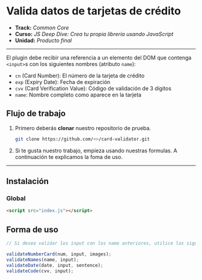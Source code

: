 # Valida datos de tarjetas de crédito

* **Track:** _Common Core_
* **Curso:** _JS Deep Dive: Crea tu propia librería usando JavaScript_
* **Unidad:** _Producto final_

***

El plugin debe recibir una referencia a un elemento del DOM que contenga
`<input>`s con los siguientes nombres (atributo `name`):

* `cn` (Card Number): El número de la tarjeta de crédito
* `exp` (Expiry Date): Fecha de expiración
* `cvv` (Card Verification Value): Código de validación de 3 dígitos
* `name`: Nombre completo como aparece en la tarjeta

## Flujo de trabajo

1. Primero deberás **clonar** nuestro repositorio de prueba. 
   ```bash
   git clone https://github.com/<>/card-validator.git   
   ```
2. Si te gusta nuestro trabajo, empieza usando nuestras formulas. A continuación
te explicamos la foma de uso.
***

## Instalación

### Global 

```html
<script src="index.js"></script>
```

## Forma de uso

```js
// Si desea validar los input con los name anteriores, utilice las siguientes formulas

validateNumberCard(num, input, images);
validateNames(name, input);
validateDate(date, input, sentence);
validateCode(cvv, input);

```


